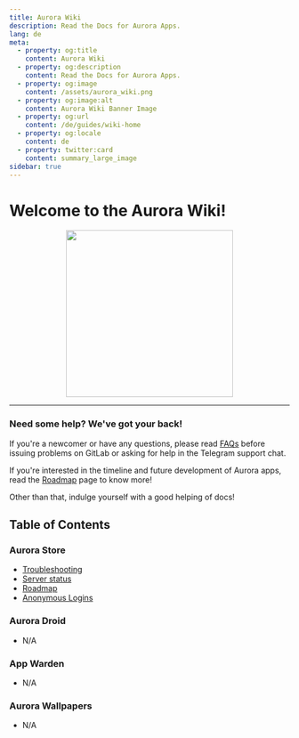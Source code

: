 ```yaml
---
title: Aurora Wiki
description: Read the Docs for Aurora Apps.
lang: de
meta:
  - property: og:title
    content: Aurora Wiki
  - property: og:description
    content: Read the Docs for Aurora Apps.
  - property: og:image
    content: /assets/aurora_wiki.png
  - property: og:image:alt
    content: Aurora Wiki Banner Image
  - property: og:url
    content: /de/guides/wiki-home
  - property: og:locale
    content: de
  - property: twitter:card
    content: summary_large_image
sidebar: true
---
```


# Welcome to the Aurora Wiki!

<p align="center">
  <img src="/icons/aurora_wiki.png" width="300px">
</p>

---

### Need some help? We've got your back!

If you're a newcomer or have any questions, please read [FAQs](/de/faq/) before issuing problems on GitLab or asking for help in the Telegram support chat.

If you're interested in the timeline and future development of Aurora apps, read the [Roadmap](/de/guides/roadmap/) page to know more!

Other than that, indulge yourself with a good helping of docs!

## Table of Contents

### Aurora Store

-   [Troubleshooting](/de/guides/troubleshooting/)
-   [Server status](/de/guides/server-status/)
-   [Roadmap](/de/guides/roadmap/)
-   [Anonymous Logins](/de/guides/anonymous-logins/)

### Aurora Droid

-   N/A

### App Warden

-   N/A

### Aurora Wallpapers

-   N/A
